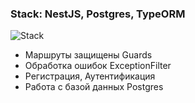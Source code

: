 ### Stack: NestJS, Postgres, TypeORM

![Stack](https://skillicons.dev/icons?i=nest,postgres)

* Маршруты защищены Guards
* Обработка ошибок ExceptionFilter
* Регистрация, Аутентификация
* Работа с базой данных Postgres

